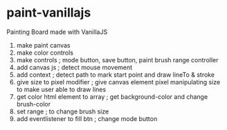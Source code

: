 # paint-vanillajs

Painting Board made with VanillaJS

1. make paint canvas
2. make color controls
3. make controls
   ; mode button, save button, paint brush range controller
4. add canvas js
   ; detect mouse movement
5. add context
   ; detect path to mark start point and draw lineTo & stroke
6. give size to pixel modifier
   ; give canvas element pixel manipulating size to make user able to draw lines
7. get color html element to array
   ; get background-color and change brush-color
8. set range
   ; to change brush size
9. add eventlistener to fill btn
   ; change mode button
